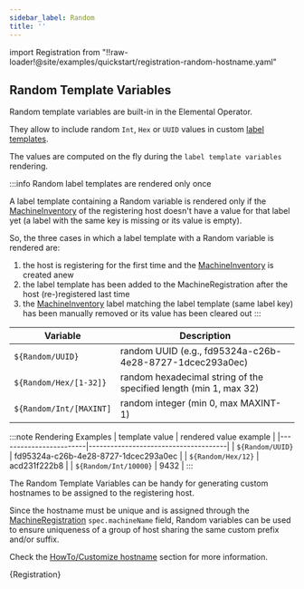 ```yaml
---
sidebar_label: Random
title: ''
---
```


import Registration from "!!raw-loader!@site/examples/quickstart/registration-random-hostname.yaml"

## Random Template Variables

Random template variables are built-in in the Elemental Operator.

They allow to include random `Int`, `Hex` or `UUID` values in custom [label templates](label-templates).

The values are computed on the fly during the `label template variables` rendering.

:::info Random label templates are rendered only once

A label template containing a Random variable is rendered only if the
[MachineInventory](machineinventory-reference) of the registering
host doesn't have a value for that label yet (a label with the same key is missing or its value is empty).

So, the three cases in which a label template with a Random variable is rendered are:
1. the host is registering for the first time and the [MachineInventory](machineinventory-reference) is created anew
2. the label template has been added to the MachineRegistration after the host (re-)registered last time
3. the [MachineInventory](machineinventory-reference) label matching the label template (same label key) has been manually removed
or its value has been cleared out
:::

| Variable                                 | Description                                                           |
| ---------------------------------------- | --------------------------------------------------------------------- |
| `${Random/UUID}`                         | random UUID (e.g., fd95324a-c26b-4e28-8727-1dcec293a0ec)              |
| `${Random/Hex/[1-32]}`                   | random hexadecimal string of the specified length (min 1, max 32)     |
| `${Random/Int/[MAXINT]`                  | random integer (min 0, max MAXINT-1)                                  |


:::note Rendering Examples
| template value         | rendered value example               |
|------------------------|--------------------------------------|
| `${Random/UUID}`      | fd95324a-c26b-4e28-8727-1dcec293a0ec |
| `${Random/Hex/12}`    | acd231f222b8                         |
| `${Random/Int/10000}` | 9432                                 |
:::

The Random Template Variables can be handy for generating custom hostnames to be assigned to the registering host.

Since the hostname must be unique and is assigned through the
[MachineRegistration](machineregistration-reference) `spec.machineName` field, Random variables can be used
to ensure uniqueness of a group of host sharing the same custom prefix and/or suffix.

Check the [HowTo/Customize hostname](hostname) section for more information.

<CodeBlock language="yaml" title="registration example Random template variables" showLineNumbers>{Registration}</CodeBlock>
